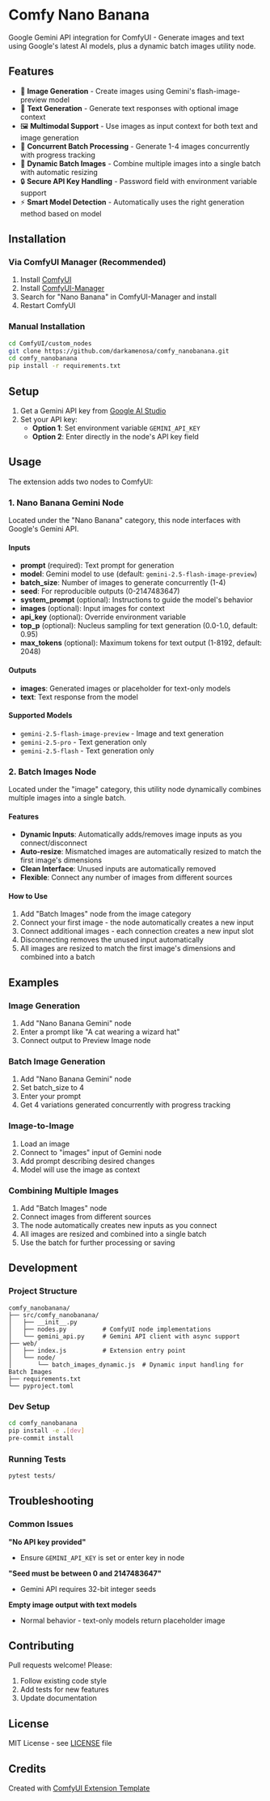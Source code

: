 # Comfy Nano Banana

Google Gemini API integration for ComfyUI - Generate images and text using Google's latest AI models, plus a dynamic batch images utility node.

## Features

- 🎨 **Image Generation** - Create images using Gemini's flash-image-preview model
- 📝 **Text Generation** - Generate text responses with optional image context
- 🖼️ **Multimodal Support** - Use images as input context for both text and image generation
- 🚀 **Concurrent Batch Processing** - Generate 1-4 images concurrently with progress tracking
- 🔀 **Dynamic Batch Images** - Combine multiple images into a single batch with automatic resizing
- 🔒 **Secure API Key Handling** - Password field with environment variable support
- ⚡ **Smart Model Detection** - Automatically uses the right generation method based on model

## Installation

### Via ComfyUI Manager (Recommended)
1. Install [ComfyUI](https://docs.comfy.org/get_started)
2. Install [ComfyUI-Manager](https://github.com/ltdrdata/ComfyUI-Manager)
3. Search for "Nano Banana" in ComfyUI-Manager and install
4. Restart ComfyUI

### Manual Installation
```bash
cd ComfyUI/custom_nodes
git clone https://github.com/darkamenosa/comfy_nanobanana.git
cd comfy_nanobanana
pip install -r requirements.txt
```

## Setup

1. Get a Gemini API key from [Google AI Studio](https://aistudio.google.com/apikey)
2. Set your API key:
   - **Option 1**: Set environment variable `GEMINI_API_KEY`
   - **Option 2**: Enter directly in the node's API key field

## Usage

The extension adds two nodes to ComfyUI:

### 1. Nano Banana Gemini Node
Located under the "Nano Banana" category, this node interfaces with Google's Gemini API.

#### Inputs
- **prompt** (required): Text prompt for generation
- **model**: Gemini model to use (default: `gemini-2.5-flash-image-preview`)
- **batch_size**: Number of images to generate concurrently (1-4)
- **seed**: For reproducible outputs (0-2147483647)
- **system_prompt** (optional): Instructions to guide the model's behavior
- **images** (optional): Input images for context
- **api_key** (optional): Override environment variable
- **top_p** (optional): Nucleus sampling for text generation (0.0-1.0, default: 0.95)
- **max_tokens** (optional): Maximum tokens for text output (1-8192, default: 2048)

#### Outputs
- **images**: Generated images or placeholder for text-only models
- **text**: Text response from the model

#### Supported Models
- `gemini-2.5-flash-image-preview` - Image and text generation
- `gemini-2.5-pro` - Text generation only
- `gemini-2.5-flash` - Text generation only

### 2. Batch Images Node
Located under the "image" category, this utility node dynamically combines multiple images into a single batch.

#### Features
- **Dynamic Inputs**: Automatically adds/removes image inputs as you connect/disconnect
- **Auto-resize**: Mismatched images are automatically resized to match the first image's dimensions
- **Clean Interface**: Unused inputs are automatically removed
- **Flexible**: Connect any number of images from different sources

#### How to Use
1. Add "Batch Images" node from the image category
2. Connect your first image - the node automatically creates a new input
3. Connect additional images - each connection creates a new input slot
4. Disconnecting removes the unused input automatically
5. All images are resized to match the first image's dimensions and combined into a batch

## Examples

### Image Generation
1. Add "Nano Banana Gemini" node
2. Enter a prompt like "A cat wearing a wizard hat"
3. Connect output to Preview Image node

### Batch Image Generation
1. Add "Nano Banana Gemini" node
2. Set batch_size to 4
3. Enter your prompt
4. Get 4 variations generated concurrently with progress tracking

### Image-to-Image
1. Load an image
2. Connect to "images" input of Gemini node
3. Add prompt describing desired changes
4. Model will use the image as context

### Combining Multiple Images
1. Add "Batch Images" node
2. Connect images from different sources
3. The node automatically creates new inputs as you connect
4. All images are resized and combined into a single batch
5. Use the batch for further processing or saving

## Development

### Project Structure
```
comfy_nanobanana/
├── src/comfy_nanobanana/
│   ├── __init__.py
│   ├── nodes.py          # ComfyUI node implementations
│   └── gemini_api.py     # Gemini API client with async support
├── web/
│   ├── index.js          # Extension entry point
│   └── node/
│       └── batch_images_dynamic.js  # Dynamic input handling for Batch Images
├── requirements.txt
└── pyproject.toml
```

### Dev Setup
```bash
cd comfy_nanobanana
pip install -e .[dev]
pre-commit install
```

### Running Tests
```bash
pytest tests/
```

## Troubleshooting

### Common Issues

**"No API key provided"**
- Ensure `GEMINI_API_KEY` is set or enter key in node

**"Seed must be between 0 and 2147483647"**
- Gemini API requires 32-bit integer seeds

**Empty image output with text models**
- Normal behavior - text-only models return placeholder image

## Contributing

Pull requests welcome! Please:
1. Follow existing code style
2. Add tests for new features
3. Update documentation

## License

MIT License - see [LICENSE](LICENSE) file

## Credits

Created with [ComfyUI Extension Template](https://github.com/Comfy-Org/cookiecutter-comfy-extension)